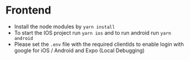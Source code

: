 # Frontend

- Install the node modules by `yarn install`
- To start the IOS project run `yarn ios` and to run android run `yarn android`
- Please set the `.env` file with the required clientIds to enable login with google for iOS / Android and Expo (Local Debugging)
